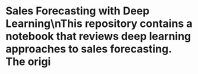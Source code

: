 # Sales Forecasting with Deep Learning\nThis repository contains a notebook that reviews deep learning approaches to sales forecasting. The origi